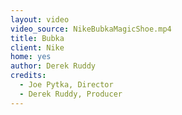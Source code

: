 ```yaml
---
layout: video
video_source: NikeBubkaMagicShoe.mp4
title: Bubka
client: Nike
home: yes
author: Derek Ruddy
credits:
  - Joe Pytka, Director
  - Derek Ruddy, Producer
---
```

